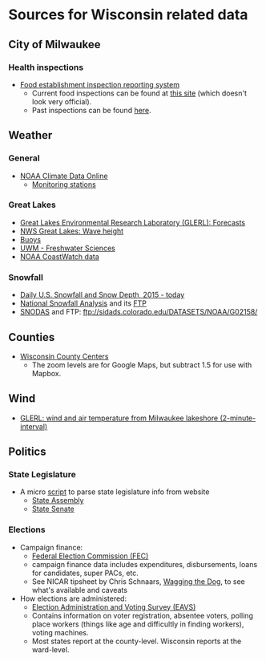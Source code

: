 # Sources for Wisconsin related data

## City of Milwaukee

### Health inspections
- [Food establishment inspection reporting system](http://itmdapps.milwaukee.gov/cehri/search.jsp)
  - Current food inspections can be found at [this site](http://healthspace.com/Clients/WI/Milwaukee/Web.nsf/home.xsp) (which doesn't look very official).
  - Past inspections can be found [here](http://itmdapps.milwaukee.gov/cehri/sb.jsp?conch=8892306002t5G6cr9VPdkfssg2zI5r4RBoV03s6Vv5B).

## Weather

### General
- [NOAA Climate Data Online](https://www.ncdc.noaa.gov/cdo-web/datasets)
  - [Monitoring stations](https://www.ncdc.noaa.gov/monitoring-references/)

### Great Lakes
 - [Great Lakes Environmental Research Laboratory (GLERL): Forecasts](https://www.glerl.noaa.gov//res/glcfs/)
 - [NWS Great Lakes: Wave height](http://www.crh.noaa.gov/greatlakes/?c=map&l=gl&p=a)
 - [Buoys](http://glbuoys.glos.us/)
 - [UWM - Freshwater Sciences](http://uwm.edu/glos/data/)
 - [NOAA CoastWatch data](https://coastwatch.glerl.noaa.gov/)

### Snowfall
- [Daily U.S. Snowfall and Snow Depth, 2015 - today](https://www.ncdc.noaa.gov/snow-and-ice/daily-snow/)
- [National Snowfall Analysis](https://www.nohrsc.noaa.gov/snowfall/) and its [FTP](https://www.nohrsc.noaa.gov/snowfall/data/)
- [SNODAS](http://nsidc.org/data/g02158) and FTP: ftp://sidads.colorado.edu/DATASETS/NOAA/G02158/

## Counties
 - [Wisconsin County Centers](wi-county-centers.csv)
   - The zoom levels are for Google Maps, but subtract 1.5 for use with Mapbox.

## Wind
- [GLERL: wind and air temperature from Milwaukee lakeshore (2-minute-interval)](https://www.glerl.noaa.gov/metdata/mil/)

## Politics

### State Legislature
 - A micro [script](https://github.com/datahub/wisconsin-state-legislature-info) to parse state legislature info from website
   - [State Assembly](https://github.com/datahub/wisconsin-state-legislature-info/blob/master/state-assembly.csv)
   - [State Senate](https://github.com/datahub/wisconsin-state-legislature-info/blob/master/state-senate.csv)

### Elections
- Campaign finance:
  - [Federal Election Commission (FEC)](https://www.fec.gov/)
  - campaign finance data includes expenditures, disbursements, loans for candidates, super PACs, etc. 
  - See NICAR tipsheet by Chris Schnaars, [Wagging the Dog](https://www.dropbox.com/s/ule7ub4fk6psovj/Christopher%20Schnaars%27%20tipsheet.pdf?dl=0), to see what's available and caveats
- How elections are administered:
  - [Election Administration and Voting Survey (EAVS)](https://www.eac.gov/research-and-data/datasets-codebooks-and-surveys/)
  - Contains information on voter registration, absentee voters, polling place workers (things like age and difficultly in finding workers), voting machines.
  - Most states report at the county-level. Wisconsin reports at the ward-level.
